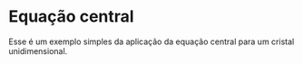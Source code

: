 # Equação central 

Esse é um exemplo simples da aplicação da equação central para um cristal unidimensional. 